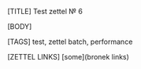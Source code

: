 [TITLE]
Test zettel № 6

[BODY]

[TAGS]
test, zettel batch, performance

[ZETTEL LINKS]
[some](bronek links)